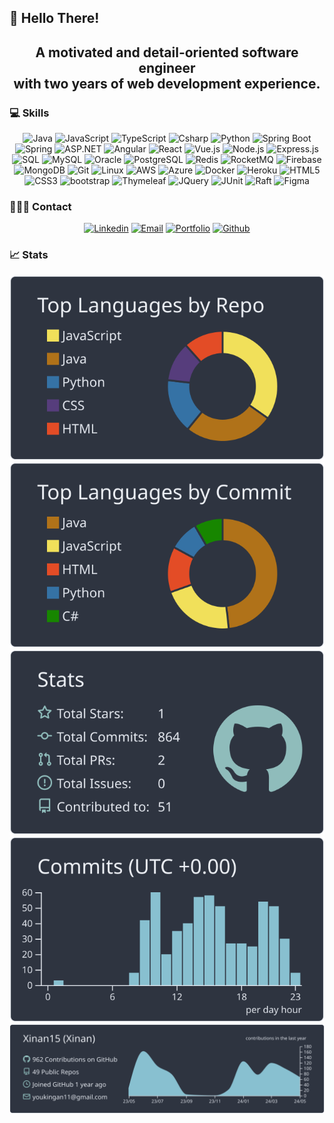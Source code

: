 ## 👋 Hello There!

<h2 align="center">A motivated and detail-oriented software engineer<br> with two years of web development experience.</h2>

### 💻 Skills

<div align="center" style="display: inline_block">

![Java](https://img.shields.io/badge/Java-ED8B00?style=for-the-badge&logo=java&logoColor=white)
![JavaScript](https://img.shields.io/badge/JavaScript-F7DF1E?style=for-the-badge&logo=javascript&logoColor=black)
![TypeScript](https://img.shields.io/badge/TypeScript-007ACC?style=for-the-badge&logo=typescript&logoColor=white)
![Csharp](https://img.shields.io/badge/C%23-239120?style=for-the-badge&logo=c-sharp&logoColor=white)
![Python](https://img.shields.io/badge/Python-14354C?style=for-the-badge&logo=python&logoColor=white)
![Spring Boot](https://img.shields.io/badge/Spring_Boot-6DB33F?style=for-the-badge&logo=spring-boot&logoColor=white)
![Spring](https://img.shields.io/badge/Spring-6DB33F?style=for-the-badge&logo=spring&logoColor=white)
![ASP.NET](https://img.shields.io/badge/ASP.NET-512BD4?style=for-the-badge&logo=.net&logoColor=white)
![Angular](https://img.shields.io/badge/Angular-DD0031?style=for-the-badge&logo=angular&logoColor=white)
![React](https://img.shields.io/badge/React-20232a?style=for-the-badge&logo=react&logoColor=%2361DAFB)
![Vue.js](https://img.shields.io/badge/Vue.js-35495e?style=for-the-badge&logo=vue.js&logoColor=%234FC08D)
![Node.js](https://img.shields.io/badge/Node.js-43853D?style=for-the-badge&logo=node.js&logoColor=white)
![Express.js](https://img.shields.io/badge/Express.js-000000?style=for-the-badge&logo=express&logoColor=white)
![SQL](https://img.shields.io/badge/SQL-00758F?style=for-the-badge&logo=sql&logoColor=white)
![MySQL](https://img.shields.io/badge/MySQL-00758F?style=for-the-badge&logo=mysql&logoColor=white)
![Oracle](https://img.shields.io/badge/Oracle-F80000?style=for-the-badge&logo=oracle&logoColor=white)
![PostgreSQL](https://img.shields.io/badge/PostgreSQL-316192?style=for-the-badge&logo=postgresql&logoColor=white)
![Redis](https://img.shields.io/badge/Redis-DC382D?style=for-the-badge&logo=redis&logoColor=white)
![RocketMQ](https://img.shields.io/badge/RocketMQ-FF7E5A?style=for-the-badge)
![Firebase](https://img.shields.io/badge/Firebase-FFCA28?style=for-the-badge&logo=firebase&logoColor=black)
![MongoDB](https://img.shields.io/badge/MongoDB-4ea94b?style=for-the-badge&logo=mongodb&logoColor=white)
![Git](https://img.shields.io/badge/Git-F05032?style=for-the-badge&logo=git&logoColor=white)
![Linux](https://img.shields.io/badge/Linux-FCC624?style=for-the-badge&logo=linux&logoColor=black)
![AWS](https://img.shields.io/badge/AWS-232F3E?style=for-the-badge&logo=amazon-aws&logoColor=white)
![Azure](https://img.shields.io/badge/Azure-0089D6?style=for-the-badge&logo=azure-devops&logoColor=white)
![Docker](https://img.shields.io/badge/Docker-2496ED?style=for-the-badge&logo=docker&logoColor=white)
![Heroku](https://img.shields.io/badge/Heroku-430098?style=for-the-badge&logo=heroku&logoColor=white)
![HTML5](https://img.shields.io/badge/HTML5-E34F26?style=for-the-badge&logo=html5&logoColor=white)
![CSS3](https://img.shields.io/badge/CSS3-1572B6?style=for-the-badge&logo=css3&logoColor=white)
![bootstrap](https://img.shields.io/badge/Bootstrap-563D7C?style=for-the-badge&logo=bootstrap&logoColor=white)
![Thymeleaf](https://img.shields.io/badge/Thymeleaf-005F0F?style=for-the-badge&logo=thymeleaf&logoColor=white)
![JQuery](https://img.shields.io/badge/jQuery-0769AD?style=for-the-badge&logo=jquery&logoColor=white)
![JUnit](https://img.shields.io/badge/JUnit-25A162?style=for-the-badge&logo=junit5&logoColor=white)
![Raft](https://img.shields.io/badge/Raft-FF7E5A?style=for-the-badge)
![Figma](https://img.shields.io/badge/Figma-%23F24E1E.svg?&style=for-the-badge&logo=figma&logoColor=white)

</div>

### 👨🏻‍💻 Contact

<div align="center" style="display: inline_block">

[![Linkedin](https://img.shields.io/badge/LinkedIn-0077B5?style=for-the-badge&logo=linkedin&logoColor=white)](https://www.linkedin.com/in/xinany/)
[![Email](https://img.shields.io/badge/Email-007BFF?style=for-the-badge&logo=gmail&logoColor=white)](mailto:youkingan11@gmail.com)
[![Portfolio](https://img.shields.io/badge/Portfolio-512BD4?style=for-the-badge&logo=github&logoColor=white)](https://xinan15.github.io/Xinan/)
[![Github](https://img.shields.io/badge/GitHub-000000?style=for-the-badge&logo=github&logoColor=white)](https://github.com/Xinan15)

</div>

### 📈 Stats

<div align="center" style="display: inline_block">

![](https://raw.githubusercontent.com/Xinan15/profile-summary-cards/master/profile-summary-card-output/nord_dark/1-repos-per-language.svg) ![](https://raw.githubusercontent.com/Xinan15/profile-summary-cards/master/profile-summary-card-output/nord_dark/2-most-commit-language.svg) ![](https://raw.githubusercontent.com/Xinan15/profile-summary-cards/master/profile-summary-card-output/nord_dark/3-stats.svg) ![](https://raw.githubusercontent.com/Xinan15/profile-summary-cards/master/profile-summary-card-output/nord_dark/4-productive-time.svg) ![](https://raw.githubusercontent.com/Xinan15/profile-summary-cards/master/profile-summary-card-output/nord_dark/0-profile-details.svg)
</div>
